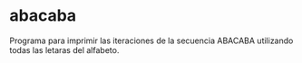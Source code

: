 # abacaba
Programa para imprimir las iteraciones de la secuencia ABACABA utilizando todas las letaras del alfabeto. 
